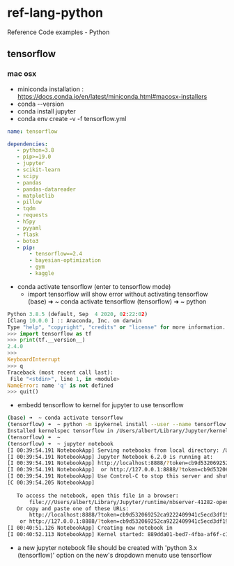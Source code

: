 # ref-lang-python
Reference Code examples - Python 


## tensorflow

### mac osx
 - miniconda installation : https://docs.conda.io/en/latest/miniconda.html#macosx-installers
 - conda --version
 - conda install jupyter
 - conda env create -v -f tensorflow.yml
 ```yml
 name: tensorflow
 
dependencies:
    - python=3.8
    - pip>=19.0
    - jupyter
    - scikit-learn
    - scipy
    - pandas
    - pandas-datareader
    - matplotlib
    - pillow
    - tqdm
    - requests
    - h5py
    - pyyaml
    - flask
    - boto3
    - pip:
        - tensorflow==2.4
        - bayesian-optimization
        - gym
        - kaggle
 ```

 - conda activate tensorflow (enter to tensorflow mode) 
   * import tensorflow will show error without activating tensorflow
(base) ➜  ~ conda activate tensorflow
(tensorflow) ➜  ~ python
 ```python
Python 3.8.5 (default, Sep  4 2020, 02:22:02) 
[Clang 10.0.0 ] :: Anaconda, Inc. on darwin
Type "help", "copyright", "credits" or "license" for more information.
>>> import tensorflow as tf
>>> print(tf.__version__)
2.4.0
>>> 
KeyboardInterrupt
>>> q
Traceback (most recent call last):
  File "<stdin>", line 1, in <module>
NameError: name 'q' is not defined
>>> quit()
 ```
 
 - embedd tensorflow to kernel for jupyter to use tensorflow
 ```sh
(base) ➜  ~ conda activate tensorflow
(tensorflow) ➜  ~ python -m ipykernel install --user --name tensorflow --display-name "Python 3.8 (tensorflow)"
Installed kernelspec tensorflow in /Users/albert/Library/Jupyter/kernels/tensorflow
(tensorflow) ➜  ~ 
(tensorflow) ➜  ~ jupyter notebook
[I 00:39:54.191 NotebookApp] Serving notebooks from local directory: /Users/albert
[I 00:39:54.191 NotebookApp] Jupyter Notebook 6.2.0 is running at:
[I 00:39:54.191 NotebookApp] http://localhost:8888/?token=cb9d532069252ca9222409941c5ecd3df19df5ea891ad8ae
[I 00:39:54.191 NotebookApp]  or http://127.0.0.1:8888/?token=cb9d532069252ca9222409941c5ecd3df19df5ea891ad8ae
[I 00:39:54.191 NotebookApp] Use Control-C to stop this server and shut down all kernels (twice to skip confirmation).
[C 00:39:54.205 NotebookApp] 
    
    To access the notebook, open this file in a browser:
        file:///Users/albert/Library/Jupyter/runtime/nbserver-41282-open.html
    Or copy and paste one of these URLs:
        http://localhost:8888/?token=cb9d532069252ca9222409941c5ecd3df19df5ea891ad8ae
     or http://127.0.0.1:8888/?token=cb9d532069252ca9222409941c5ecd3df19df5ea891ad8ae
[I 00:40:51.126 NotebookApp] Creating new notebook in 
[I 00:40:52.113 NotebookApp] Kernel started: 889dda01-bed7-4fba-af6f-c1608c499fb7, name: tensorflow
 ```
 * a new jupyter notebook file should be created with 'python 3.x (tensorflow)' option on the new's dropdown menuto use tensorflow
